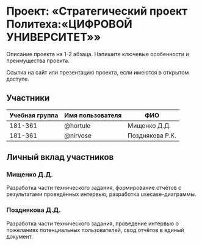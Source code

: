 # Проект: «Стратегический проект Политеха:«ЦИФРОВОЙ УНИВЕРСИТЕТ»»

Описание проекта на 1-2 абзаца. Напишите ключевые особенности и преимущества проекта.

Ссылка на сайт или презентацию проекта, если имеются в открытом доступе.

## Участники

| Учебная группа | Имя пользователя | ФИО                      |
|----------------|------------------|--------------------------|
| 181-361        | @hortule       | Мищенко Д.Д.              |
| 181-361       | @nirvose       | Позднякова Р.К.             |


## Личный вклад участников

### Мищенко Д.Д.

Разработка части технического задания, формирование отчётов с результатами проведённых интервью, разработка usecase-диаграммы.

### Позднякова Д.Д.

Разработка части технического задания, проведение интервью о пожеланиях потенциальных пользователей, свод отчётов в единый документ.

